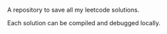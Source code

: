 A repository to save all my leetcode solutions.

Each solution can be compiled and debugged locally.
